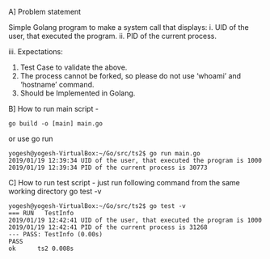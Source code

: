A] Problem statement

Simple Golang program to make a system call that displays:
i. UID of the user, that executed the program.
ii. PID of the current process.

iii. Expectations:
1. Test Case to validate the above.
2. The process cannot be forked, so please do not use ‘whoami’ and
‘hostname’ command.
3. Should be Implemented in Golang.


B] How to run main script - 

	go build -o [main] main.go

or use go run 

	yogesh@yogesh-VirtualBox:~/Go/src/ts2$ go run main.go 
	2019/01/19 12:39:34 UID of the user, that executed the program is 1000
	2019/01/19 12:39:34 PID of the current process is 30773 

C] How to run test script - 
just run following command from the same working directory
	go test -v

	yogesh@yogesh-VirtualBox:~/Go/src/ts2$ go test -v
	=== RUN   TestInfo
	2019/01/19 12:42:41 UID of the user, that executed the program is 1000
	2019/01/19 12:42:41 PID of the current process is 31268
	--- PASS: TestInfo (0.00s)
	PASS
	ok  	ts2	0.008s
